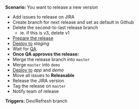 **Scenario:** You want to release a new version

- Add issues to release on JIRA
- Create branch for next release and set as default in Github
- Delete the second-to-last release branch
   - ie. if this is v3, delete v1
- [Prepare the release](../process/Release%20Preparation.md)
- [Deploy to](../process/Deployment) *staging*
- Wait for [QA](../process/QA.md)
- **Once QA approves the release:**
- Merge the release branch into `master`
- Merge `master` into `demo`
- [Deploy to](../process/Deployment.md) *app* and *demo*
- Move all issues to **Releasable**
- Release the JIRA version
- Tag the release on `master`
- Notify team of release

**Triggers:** Dev/Refresh branch
